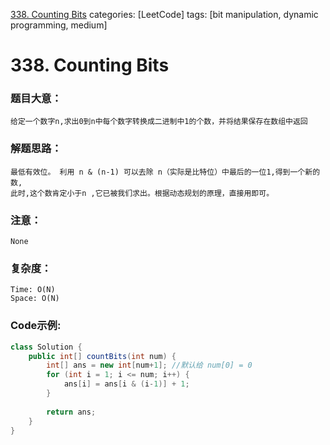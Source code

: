 [338. Counting Bits](https://leetcode.com/problems/counting-bits/)
categories: [LeetCode]
tags: [bit manipulation, dynamic programming, medium] 
# 338. Counting Bits

### 题目大意：
    给定一个数字n,求出0到n中每个数字转换成二进制中1的个数，并将结果保存在数组中返回
### 解题思路：
    最低有效位。 利用 n & (n-1) 可以去除 n（实际是比特位）中最后的一位1,得到一个新的数, 
    此时,这个数肯定小于n ,它已被我们求出。根据动态规划的原理，直接用即可。
### 注意：
    None
### 复杂度：
    Time: O(N)
    Space: O(N)
### Code示例:
```Java
class Solution {
    public int[] countBits(int num) {
        int[] ans = new int[num+1]; //默认给 num[0] = 0
        for (int i = 1; i <= num; i++) {
            ans[i] = ans[i & (i-1)] + 1;
        }
        
        return ans;
    }
}
```
